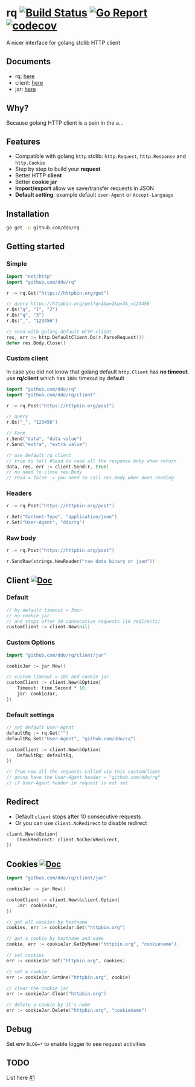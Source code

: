 # rq [![Build Status][semaphoreci-img]][semaphoreci-url] [![Go Report][goreport-img]][goreport-url] [![codecov][codecov-img]][codecov-url]

A nicer interface for golang stdlib HTTP client

## Documents

-   rq: [here][godoc-url]
-   client: [here][godoc-client-url]
-   jar: [here][godoc-jar-url]

[godoc-img]: https://img.shields.io/badge/godoc-Reference-brightgreen.svg
[godoc-url]: https://godoc.org/github.com/ddo/rq
[godoc-client-url]: https://godoc.org/github.com/ddo/rq/client
[godoc-jar-url]: https://godoc.org/github.com/ddo/rq/client/jar
[semaphoreci-img]: https://semaphoreci.com/api/v1/ddo/rq/branches/master/shields_badge.svg
[semaphoreci-url]: https://semaphoreci.com/ddo/rq
[goreport-img]: https://goreportcard.com/badge/github.com/ddo/rq
[goreport-url]: https://goreportcard.com/report/github.com/ddo/rq
[codecov-img]: https://codecov.io/gh/ddo/rq/branch/master/graph/badge.svg
[codecov-url]: https://codecov.io/gh/ddo/rq

## Why?

Because golang HTTP client is a pain in the a...

## Features

-   Compatible with golang `http` stdlib: `http.Request`, `http.Response` and `http.Cookie`
-   Step by step to build your **request**
-   Better HTTP **client**
-   Better **cookie jar**
-   **Import/export** allow we save/transfer requests in JSON
-   **Default setting**: example default `User-Agent` or `Accept-Language`

## Installation

```sh
go get -u github.com/ddo/rq
```

## Getting started

### Simple

```go
import "net/http"
import "github.com/ddo/rq"

r := rq.Get("https://httpbin.org/get")

// query https://httpbin.org/get?q=1&q=2&q=3&_=123456
r.Qs("q", "1", "2")
r.Qs("q", "3")
r.Qs("_", "123456")

// send with golang default HTTP client
res, err := http.DefaultClient.Do(r.ParseRequest())
defer res.Body.Close()
```

### Custom client

In case you did not know that golang default `http.Client` has **no timeout**.
use **rq/client** which has `180s` timeout by default

```go
import "github.com/ddo/rq"
import "github.com/ddo/rq/client"

r := rq.Post("https://httpbin.org/post")

// query
r.Qs("_", "123456")

// Form
r.Send("data", "data value")
r.Send("extra", "extra value")

// use default rq client
// true to tell #Send to read all the response boby when return
data, res, err := client.Send(r, true)
// no need to close res.Body
// read = false -> you need to call res.Body when done reading
```

### Headers

```go
r := rq.Post("https://httpbin.org/post")

r.Set("Content-Type", "application/json")
r.Set("User-Agent", "ddo/rq")
```

### Raw body

```go
r := rq.Post("https://httpbin.org/post")

r.SendRaw(strings.NewReader("raw data binary or json"))
```

## Client [![Doc][godoc-img]][godoc-client-url]

### Default

```go
// by default timeout = 3min
// no cookie jar
// and stops after 10 consecutive requests (10 redirects)
customClient := client.New(nil)
```

### Custom Options

```go
import "github.com/ddo/rq/client/jar"

cookieJar := jar.New()

// custom timeout = 10s and cookie jar
customClient := client.New(&Option{
    Timeout: time.Second * 10,
    jar: cookieJar,
})
```

### Default settings

```go
// set default User-Agent
defaultRq := rq.Get("")
defaultRq.Set("User-Agent", "github.com/ddo/rq")

customClient := client.New(&Option{
    DefaultRq: defaultRq,
})

// from now all the requests called via this customClient
// gonna have the User-Agent header = "github.com/ddo/rq"
// if User-Agent header in request is not set
```

## Redirect

-   Default `client` stops after 10 consecutive requests
-   Or you can use `client.NoRedirect` to disable redirect

```go
client.New(&Option{
    CheckRedirect: client.NoCheckRedirect,
})
```

## Cookies [![Doc][godoc-img]][godoc-jar-url]

```go
import "github.com/ddo/rq/client/jar"

cookieJar := jar.New()

customClient := client.New(&client.Option{
    Jar: cookieJar,
})

// get all cookies by hostname
cookies, err := cookieJar.Get("httpbin.org")

// get a cookie by hostname and name
cookie, err := cookieJar.GetByName("httpbin.org", "cookiename").

// set cookies
err := cookieJar.Set("httpbin.org", cookies)

// set a cookie
err := cookieJar.SetOne("httpbin.org", cookie)

// clear the cookie jar
err := cookieJar.Clear("httpbin.org")

// delete a cookie by it's name
err := cookieJar.Delete("httpbin.org", "cookiename")
```

## Debug

Set env `DLOG=*` to enable logger to see request activities

## TODO

List here [#1](https://github.com/ddo/rq/issues/1)